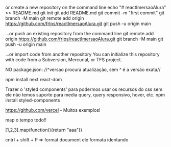 or create a new repository on the command line
    echo "# reactImersaoAlura" >> README.md
    git init
    git add README.md
    git commit -m "first commit"
    git branch -M main
    git remote add origin https://github.com/frlps/reactImersaoAlura.git
    git push -u origin main

…or push an existing repository from the command line
    git remote add origin https://github.com/frlps/reactImersaoAlura.git
    git branch -M main
    git push -u origin main

…or import code from another repository
    You can initialize this repository with code from a Subversion, Mercurial, or TFS project.



NO package.json:
//^versao procura atualização, sem ^ é a versão exata//

npm install next react-dom

Trazer o 'styled components' para podermos usar os recursos do css
    sem ele não temos suporte para media query, query responsivo, hover, etc.
    npm install styled-components 

https://github.com/vercel - Muitos exemplos!


map o tempo todo!!

[1,2,3].map(function(){return "aaa"})


cntrl + shift + P => format document ele formata identando

